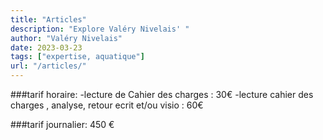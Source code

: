 ```yaml
---
title: "Articles"
description: "Explore Valéry Nivelais' "
author: "Valéry Nivelais"
date: 2023-03-23
tags: ["expertise, aquatique"]
url: "/articles/"
---
```


###tarif horaire:
-lecture de Cahier des charges : 30€
-lecture cahier des charges , analyse, retour ecrit et/ou visio : 60€

###tarif journalier: 450 €